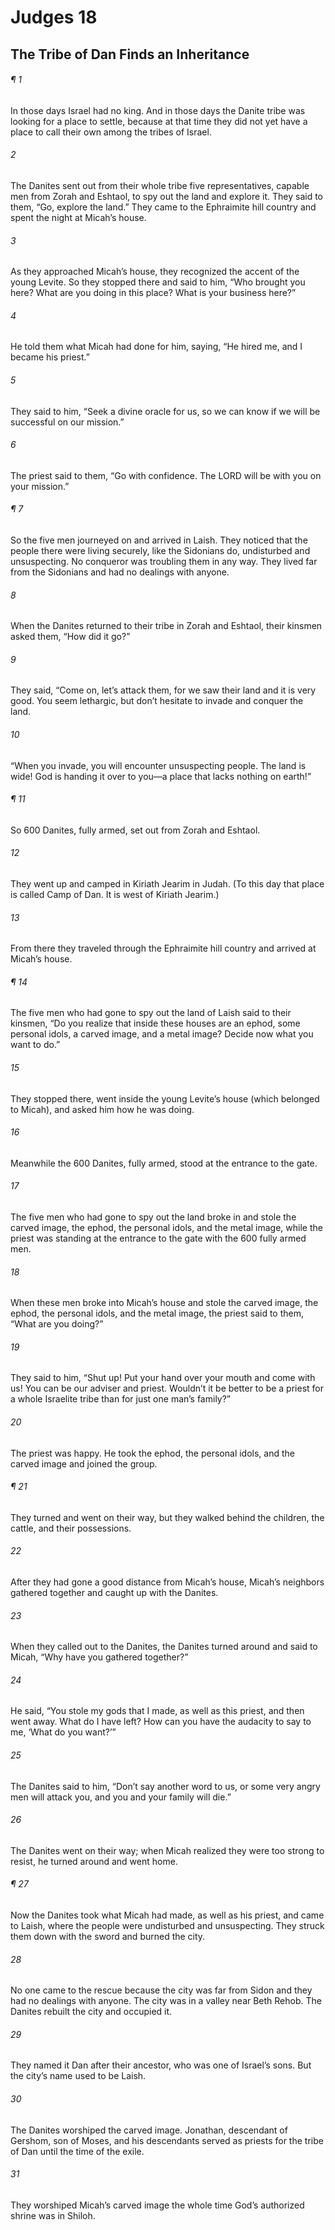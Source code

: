 # Judges 18
## The Tribe of Dan Finds an Inheritance
###### ¶ 1
In those days Israel had no king. And in those days the Danite tribe was looking for a place to settle, because at that time they did not yet have a place to call their own among the tribes of Israel.
###### 2
The Danites sent out from their whole tribe five representatives, capable men from Zorah and Eshtaol, to spy out the land and explore it. They said to them, “Go, explore the land.” They came to the Ephraimite hill country and spent the night at Micah’s house.
###### 3
As they approached Micah’s house, they recognized the accent of the young Levite. So they stopped there and said to him, “Who brought you here? What are you doing in this place? What is your business here?”
###### 4
He told them what Micah had done for him, saying, “He hired me, and I became his priest.”
###### 5
They said to him, “Seek a divine oracle for us, so we can know if we will be successful on our mission.”
###### 6
The priest said to them, “Go with confidence. The LORD will be with you on your mission.”
###### ¶ 7
So the five men journeyed on and arrived in Laish. They noticed that the people there were living securely, like the Sidonians do, undisturbed and unsuspecting. No conqueror was troubling them in any way. They lived far from the Sidonians and had no dealings with anyone.
###### 8
When the Danites returned to their tribe in Zorah and Eshtaol, their kinsmen asked them, “How did it go?”
###### 9
They said, “Come on, let’s attack them, for we saw their land and it is very good. You seem lethargic, but don’t hesitate to invade and conquer the land.
###### 10
“When you invade, you will encounter unsuspecting people. The land is wide! God is handing it over to you—a place that lacks nothing on earth!”
###### ¶ 11
So 600 Danites, fully armed, set out from Zorah and Eshtaol.
###### 12
They went up and camped in Kiriath Jearim in Judah. (To this day that place is called Camp of Dan. It is west of Kiriath Jearim.)
###### 13
From there they traveled through the Ephraimite hill country and arrived at Micah’s house.
###### ¶ 14
The five men who had gone to spy out the land of Laish said to their kinsmen, “Do you realize that inside these houses are an ephod, some personal idols, a carved image, and a metal image? Decide now what you want to do.”
###### 15
They stopped there, went inside the young Levite’s house (which belonged to Micah), and asked him how he was doing.
###### 16
Meanwhile the 600 Danites, fully armed, stood at the entrance to the gate.
###### 17
The five men who had gone to spy out the land broke in and stole the carved image, the ephod, the personal idols, and the metal image, while the priest was standing at the entrance to the gate with the 600 fully armed men.
###### 18
When these men broke into Micah’s house and stole the carved image, the ephod, the personal idols, and the metal image, the priest said to them, “What are you doing?”
###### 19
They said to him, “Shut up! Put your hand over your mouth and come with us! You can be our adviser and priest. Wouldn’t it be better to be a priest for a whole Israelite tribe than for just one man’s family?”
###### 20
The priest was happy. He took the ephod, the personal idols, and the carved image and joined the group.
###### ¶ 21
They turned and went on their way, but they walked behind the children, the cattle, and their possessions.
###### 22
After they had gone a good distance from Micah’s house, Micah’s neighbors gathered together and caught up with the Danites.
###### 23
When they called out to the Danites, the Danites turned around and said to Micah, “Why have you gathered together?”
###### 24
He said, “You stole my gods that I made, as well as this priest, and then went away. What do I have left? How can you have the audacity to say to me, ‘What do you want?’”
###### 25
The Danites said to him, “Don’t say another word to us, or some very angry men will attack you, and you and your family will die.”
###### 26
The Danites went on their way; when Micah realized they were too strong to resist, he turned around and went home.
###### ¶ 27
Now the Danites took what Micah had made, as well as his priest, and came to Laish, where the people were undisturbed and unsuspecting. They struck them down with the sword and burned the city.
###### 28
No one came to the rescue because the city was far from Sidon and they had no dealings with anyone. The city was in a valley near Beth Rehob. The Danites rebuilt the city and occupied it.
###### 29
They named it Dan after their ancestor, who was one of Israel’s sons. But the city’s name used to be Laish.
###### 30
The Danites worshiped the carved image. Jonathan, descendant of Gershom, son of Moses, and his descendants served as priests for the tribe of Dan until the time of the exile.
###### 31
They worshiped Micah’s carved image the whole time God’s authorized shrine was in Shiloh.
